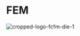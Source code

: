 # FEM
![cropped-logo-fcfm-die-1](https://github.com/Felipeipe/fem/assets/142861197/211b2dde-7dcf-4605-a85f-078915aca3bb)
